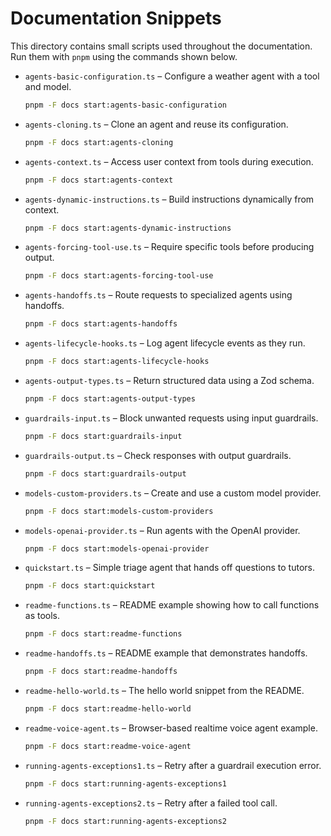 # Documentation Snippets

This directory contains small scripts used throughout the documentation. Run them with `pnpm` using the commands shown below.

- `agents-basic-configuration.ts` – Configure a weather agent with a tool and model.
  ```bash
  pnpm -F docs start:agents-basic-configuration
  ```
- `agents-cloning.ts` – Clone an agent and reuse its configuration.
  ```bash
  pnpm -F docs start:agents-cloning
  ```
- `agents-context.ts` – Access user context from tools during execution.
  ```bash
  pnpm -F docs start:agents-context
  ```
- `agents-dynamic-instructions.ts` – Build instructions dynamically from context.
  ```bash
  pnpm -F docs start:agents-dynamic-instructions
  ```
- `agents-forcing-tool-use.ts` – Require specific tools before producing output.
  ```bash
  pnpm -F docs start:agents-forcing-tool-use
  ```
- `agents-handoffs.ts` – Route requests to specialized agents using handoffs.
  ```bash
  pnpm -F docs start:agents-handoffs
  ```
- `agents-lifecycle-hooks.ts` – Log agent lifecycle events as they run.
  ```bash
  pnpm -F docs start:agents-lifecycle-hooks
  ```
- `agents-output-types.ts` – Return structured data using a Zod schema.
  ```bash
  pnpm -F docs start:agents-output-types
  ```
- `guardrails-input.ts` – Block unwanted requests using input guardrails.
  ```bash
  pnpm -F docs start:guardrails-input
  ```
- `guardrails-output.ts` – Check responses with output guardrails.
  ```bash
  pnpm -F docs start:guardrails-output
  ```
- `models-custom-providers.ts` – Create and use a custom model provider.
  ```bash
  pnpm -F docs start:models-custom-providers
  ```
- `models-openai-provider.ts` – Run agents with the OpenAI provider.
  ```bash
  pnpm -F docs start:models-openai-provider
  ```
- `quickstart.ts` – Simple triage agent that hands off questions to tutors.
  ```bash
  pnpm -F docs start:quickstart
  ```
- `readme-functions.ts` – README example showing how to call functions as tools.
  ```bash
  pnpm -F docs start:readme-functions
  ```
- `readme-handoffs.ts` – README example that demonstrates handoffs.
  ```bash
  pnpm -F docs start:readme-handoffs
  ```
- `readme-hello-world.ts` – The hello world snippet from the README.
  ```bash
  pnpm -F docs start:readme-hello-world
  ```
- `readme-voice-agent.ts` – Browser-based realtime voice agent example.
  ```bash
  pnpm -F docs start:readme-voice-agent
  ```
- `running-agents-exceptions1.ts` – Retry after a guardrail execution error.
  ```bash
  pnpm -F docs start:running-agents-exceptions1
  ```
- `running-agents-exceptions2.ts` – Retry after a failed tool call.
  ```bash
  pnpm -F docs start:running-agents-exceptions2
  ```
